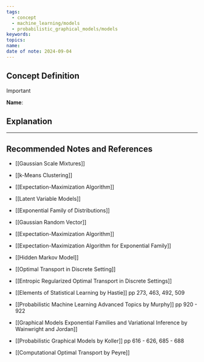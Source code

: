 ```yaml
---
tags:
  - concept
  - machine_learning/models
  - probabilistic_graphical_models/models
keywords: 
topics: 
name: 
date of note: 2024-09-04
---
```


## Concept Definition

>[!important]
>**Name**: 



## Explanation





-----------
##  Recommended Notes and References


- [[Gaussian Scale Mixtures]]
- [[k-Means Clustering]]
- [[Expectation-Maximization Algorithm]]

- [[Latent Variable Models]]

- [[Exponential Family of Distributions]]
- [[Gaussian Random Vector]]
- [[Expectation-Maximization Algorithm]]
- [[Expectation-Maximization Algorithm for Exponential Family]]

- [[Hidden Markov Model]]

- [[Optimal Transport in Discrete Setting]]
- [[Entropic Regularized Optimal Transport in Discrete Settings]]


- [[Elements of Statistical Learning by Hastie]] pp 273, 463, 492, 509
- [[Probabilistic Machine Learning Advanced Topics by Murphy]] pp 920 - 922
- [[Graphical Models Exponential Families and Variational Inference by Wainwright and Jordan]]
- [[Probabilistic Graphical Models by Koller]] pp 616 - 626, 685 - 688
- [[Computational Optimal Transport by Peyre]]